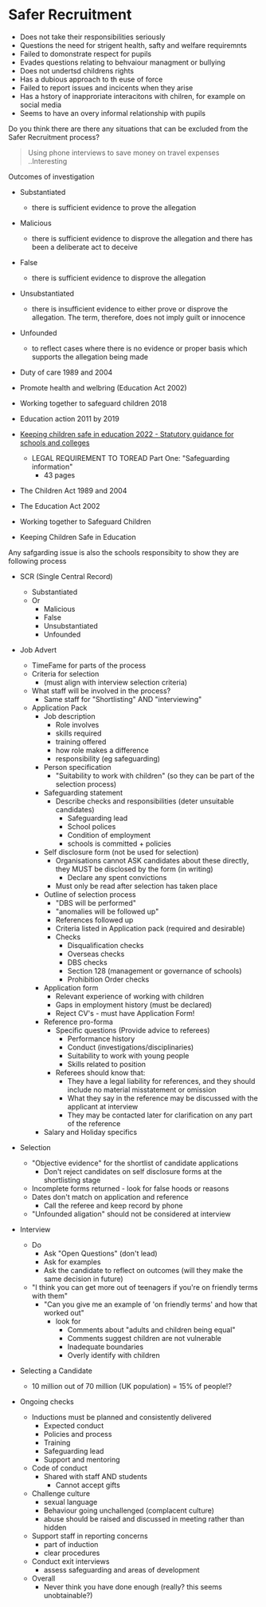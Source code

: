Safer Recruitment
==================

* Does not take their responsibilities seriously
* Questions the need for strigent health, safty and welfare requiremnts
* Failed to domonstrate respect for pupils
* Evades questions relating to behvaiour managment or bullying
* Does not undertsd childrens rights
* Has a dubious approach to th euse of force
* Failed to report issues and incicents when they arise
* Has a hstory of inapproriate interacitons with chilren, for example on social media
* Seems to have an overy informal relationship with pupils

Do you think there are there any situations that can be excluded from the Safer Recruitment process?
> Using phone interviews to save money on travel expenses 
..Interesting


Outcomes of investigation
* Substantiated
    * there is sufficient evidence to prove the allegation 
* Malicious
    * there is sufficient evidence to disprove the allegation and there has been a deliberate act to deceive 
* False
    * there is sufficient evidence to disprove the allegation 
* Unsubstantiated
    * there is insufficient evidence to either prove or disprove the allegation. The term, therefore, does not imply guilt or innocence 
* Unfounded
    * to reflect cases where there is no evidence or proper basis which supports the allegation being made 

* Duty of care 1989 and 2004
* Promote health and welbring (Education Act 2002)
* Working together to safeguard children 2018
* Education action 2011 by 2019
* [Keeping children safe in education 2022 - Statutory guidance for schools and colleges](https://www.gov.uk/government/publications/keeping-children-safe-in-education--2)
    * LEGAL REQUIREMENT TO TOREAD Part One: "Safeguarding information"
        * 43 pages

* The Children Act 1989 and 2004
* The Education Act 2002
* Working together to Safeguard Children
* Keeping Children Safe in Education

Any safgarding issue is also the schools responsibity to show they are following process

* SCR (Single Central Record)
    * Substantiated
    * Or
        * Malicious
        * False
        * Unsubstantiated
        * Unfounded


* Job Advert
    * TimeFame for parts of the process
    * Criteria for selection
        * (must align with interview selection criteria)
    * What staff will be involved in the process?
        * Same staff for "Shortlisting" AND "interviewing"
    * Application Pack
        * Job description
            * Role involves
            * skills required
            * training offered
            * how role makes a difference
            * responsibility (eg safeguarding)
        * Person specification
            * "Suitability to work with children" (so they can be part of the selection process)
        * Safeguarding statement
            * Describe checks and responsibilities (deter unsuitable candidates)
                * Safeguarding lead
                * School polices
                * Condition of employment
                * schools is committed + policies
        * Self disclosure form (not be used for selection)
            * Organisations cannot ASK candidates about these directly, they MUST be disclosed by the form (in writing)
                * Declare any spent convictions
            * Must only be read after selection has taken place
        * Outline of selection process
            * "DBS will be performed"
            * "anomalies will be followed up"
            * References followed up
            * Criteria listed in Application pack (required and desirable)
            * Checks
                * Disqualification checks
                * Overseas checks
                * DBS checks
                * Section 128 (management or governance of schools)
                * Prohibition Order checks
        * Application form
            * Relevant experience of working with children
            * Gaps in employment history (must be declared)
            * Reject CV's - must have Application Form!
        * Reference pro-forma
            * Specific questions (Provide advice to referees)
                * Performance history
                * Conduct (investigations/disciplinaries)
                * Suitability to work with young people
                * Skills related to position
            * Referees should know that: 
                * They have a legal liability for references, and they should include no material misstatement or omission 
                * What they say in the reference may be discussed with the applicant at interview 
                * They may be contacted later for clarification on any part of the reference 
        * Salary and Holiday specifics
* Selection
    * "Objective evidence" for the shortlist of candidate applications
        * Don't reject candidates on self disclosure forms at the shortlisting stage
    * Incomplete forms returned - look for false hoods or reasons
    * Dates don't match on application and reference
        * Call the referee and keep record by phone
    * "Unfounded aligation" should not be considered at interview
* Interview
    * Do
        * Ask "Open Questions" (don't lead)
        * Ask for examples
        * Ask the candidate to reflect on outcomes (will they make the same decision in future)
    * "I think you can get more out of teenagers if you're on friendly terms with them"
        * "Can you give me an example of 'on friendly terms' and how that worked out"
            * look for
                * Comments about "adults and children being equal"
                * Comments suggest children are not vulnerable
                * Inadequate boundaries
                * Overly identify with children
* Selecting a Candidate
    * 10 million out of 70 million (UK population) = 15% of people!?
* Ongoing checks
    * Inductions must be planned and consistently delivered
        * Expected conduct
        * Policies and process
        * Training
        * Safeguarding lead
        * Support and mentoring
    * Code of conduct
        * Shared with staff AND students
            * Cannot accept gifts
    * Challenge culture
        * sexual language
        * Behaviour going unchallenged (complacent culture)
        * abuse should be raised and discussed in meeting rather than hidden
    * Support staff in reporting concerns
        * part of induction
        * clear procedures
    * Conduct exit interviews
        * assess safeguarding and areas of development
    * Overall
        * Never think you have done enough (really? this seems unobtainable?)
